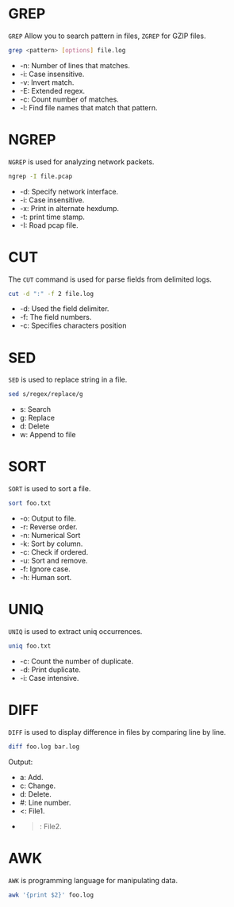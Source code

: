 # GREP
`GREP` Allow you to search pattern in files, `ZGREP` for GZIP files. 
```bash
grep <pattern> [options] file.log
```
- -n: Number of lines that matches. 
- -i: Case insensitive. 
- -v: Invert match.
- -E: Extended regex. 
- -c: Count number of matches. 
- -l: Find file names that match that pattern. 

# NGREP
`NGREP` is used for analyzing network packets. 
```bash
ngrep -I file.pcap
```
- -d: Specify network interface. 
- -i: Case insensitive. 
- -x: Print in alternate hexdump. 
- -t: print time stamp. 
- -I: Road pcap file. 

# CUT
The `CUT` command is used for parse fields from delimited logs. 
```bash
cut -d ":" -f 2 file.log
```
- -d: Used the field delimiter. 
- -f: The field numbers. 
- -c: Specifies characters position

# SED
`SED` is used to replace string in a file. 
```bash 
sed s/regex/replace/g
```
- s: Search 
- g: Replace
- d: Delete
- w: Append to file

# SORT
`SORT` is used to sort a file. 
```bash 
sort foo.txt
```
- -o: Output to file. 
- -r: Reverse order. 
- -n: Numerical Sort
- -k: Sort by column. 
- -c: Check if ordered. 
- -u: Sort and remove. 
- -f: Ignore case. 
- -h: Human sort. 

# UNIQ
`UNIQ` is used to extract uniq occurrences. 
```bash 
uniq foo.txt
```
- -c: Count the number of duplicate. 
- -d: Print duplicate. 
- -i: Case intensive. 

# DIFF
`DIFF` is used to display difference in files by comparing line by line. 
```bash 
diff foo.log bar.log
```
Output:
- a: Add.
- c: Change.
- d: Delete.
- #: Line number. 
- <: File1.
- >: File2.

# AWK
`AWK` is programming language for manipulating data. 
```bash
awk '{print $2}' foo.log
```
